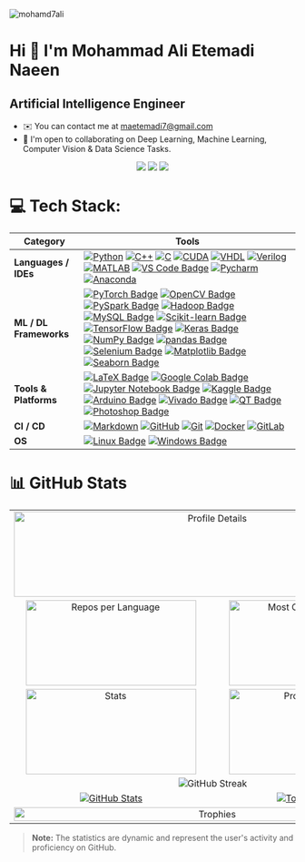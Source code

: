 <p align="left"> <img src="https://komarev.com/ghpvc/?username=mohamd7ali&label=Profile%20views&color=0e75b6&style=flat" alt="mohamd7ali" /> </p>

Hi 👋 I'm Mohammad Ali Etemadi Naeen
====================================================================================================================================

Artificial Intelligence Engineer
--------------------------------

*   ✉️  You can contact me at [maetemadi7@gmail.com](mailto:maetemadi7@gmail.com)
*   🤝  I'm open to collaborating on Deep Learning, Machine Learning, Computer Vision & Data Science Tasks.
<!--
**mohamd7ali/mohamd7ali** is a ✨ _special_ ✨ repository because its `README.md` (this file) appears on your GitHub profile.

Here are some ideas to get you started:

- 🔭 I’m currently working on ...
- 🌱 I’m currently learning ...
- 👯 I’m looking to collaborate on ...
- 🤔 I’m looking for help with ...
- 💬 Ask me about ...
- 📫 How to reach me: ...
- 😄 Pronouns: ...
- ⚡ Fun fact: ...
-->

<!-- # 💫 About Me:
<p style="text-align: justify;">
Mohammad Javad Ahmadi was born in 1996 in Sari near the Caspian Sea in northern Iran. He graduated from NODET in 2015 with a Diploma GPA of 4/4 (20/20). He received his B.Sc. in Electrical & Control Engineering from Amirkabir University of Technology (Tehran Polytechnic) in 2019 with a GPA of 3.7/4. Since 2019, he has been part of ARASⒸ under the supervision of Prof. Hamid D. Taghirad and completed his M.Sc. with a GPA of 4/4. He is currently pursuing his Ph.D. in this group with a GPA of 4/4 (20/20). In parallel with his academic work, he serves as CTO at MediversAI and SmarTeeth, focusing on AI applications in medical imaging and videos, and also leads the ARAS AI, VR, and Software Group. Robotics, Artificial Intelligence, and Computer Vision are his principal research interests. -->
<p align="center">
  <a href="https://linkedin.com/in/USERNAME"><img src="https://img.shields.io/badge/-LinkedIn-0A66C2?style=flat-square&logo=linkedin&logoColor=white"/></a>
  <a href="https://github.com/USERNAME"><img src="https://img.shields.io/badge/-GitHub-181717?style=flat-square&logo=github&logoColor=white"/></a>
  <a href="mailto:maetemadi7@gmail.com"><img src="https://img.shields.io/badge/-Gmail-D14836?style=flat-square&logo=gmail&logoColor=white"/></a>
</p>



<!-- my-skils -->

# 💻 Tech Stack:

| Category | Tools |
|----------|-------|
| **Languages / IDEs** | [![Python](https://img.shields.io/badge/Python-3776AB?style=flat-square&logo=Python&logoColor=white)](https://www.python.org/) [![C++](https://img.shields.io/badge/C++-00599C?style=flat-square&logo=cplusplus&logoColor=white)](https://isocpp.org/) [![C](https://img.shields.io/badge/C-A8B9CC?style=flat-square&logo=c&logoColor=white)](https://en.wikipedia.org/wiki/C_(programming_language)) [![CUDA](https://img.shields.io/badge/CUDA-76B900?style=flat-square&logo=nvidia&logoColor=white)](https://developer.nvidia.com/cuda-zone) [![VHDL](https://img.shields.io/badge/VHDL-blue?style=flat-square&logoColor=white)](https://en.wikipedia.org/wiki/VHDL) [![Verilog](https://img.shields.io/badge/Verilog-lightblue?style=flat-square&logoColor=white)](https://en.wikipedia.org/wiki/Verilog) [![MATLAB](https://img.shields.io/badge/MATLAB-0076A8?style=flat-square&logo=Mathworks&logoColor=white)](https://www.mathworks.com/products/matlab.html) [![VS Code Badge](https://img.shields.io/badge/VS%20Code-007ACC?style=flat-square&logo=Visual-Studio-Code&logoColor=white)](https://code.visualstudio.com/) [![Pycharm](https://img.shields.io/badge/Pycharm-3776AB?style=flat-square&logo=Pycharm&logoColor=white)](https://www.jetbrains.com/pycharm/) [![Anaconda](https://img.shields.io/badge/Anaconda-44A833?style=flat-square&logo=Anaconda&logoColor=white)](https://www.anaconda.com/) |
| **ML / DL Frameworks** | [![PyTorch Badge](https://img.shields.io/badge/PyTorch-EE4C2C?style=flat-square&logo=pytorch&logoColor=white)](https://pytorch.org/) [![OpenCV Badge](https://img.shields.io/badge/OpenCV-27338e?style=flat-square&logo=OpenCV&logoColor=white)](https://opencv.org/) [![PySpark Badge](https://img.shields.io/badge/PySpark-E25A1C?style=flat-square&logo=Apache%20Spark&logoColor=white)](https://spark.apache.org/docs/latest/api/python/) [![Hadoop Badge](https://img.shields.io/badge/Hadoop-66CCFF?style=flat-square&logo=Apache%20Hadoop&logoColor=white)](https://hadoop.apache.org/) [![MySQL Badge](https://img.shields.io/badge/MySQL-4479A1?style=flat-square&logo=MySQL&logoColor=white)](https://www.mysql.com/) [![Scikit-learn Badge](https://img.shields.io/badge/Scikit--Learn-e26d00?style=flat-square&logo=scikit-learn&logoColor=white)](https://scikit-learn.org/) [![TensorFlow Badge](https://img.shields.io/badge/TensorFlow-FF6F00?style=flat-square&logo=tensorflow&logoColor=white)](https://www.tensorflow.org/) [![Keras Badge](https://img.shields.io/badge/Keras-D00000?style=flat-square&logo=keras&logoColor=white)](https://keras.io/) [![NumPy Badge](https://img.shields.io/badge/NumPy-e26d00?style=flat-square&logo=numpy&logoColor=white)](https://numpy.org/) [![pandas Badge](https://img.shields.io/badge/pandas-150458?style=flat-square&logo=pandas&logoColor=white)](https://pandas.pydata.org/) [![Selenium Badge](https://img.shields.io/badge/Selenium-43B02A?style=flat-square&logo=Selenium&logoColor=white)](https://www.selenium.dev/) [![Matplotlib Badge](https://img.shields.io/badge/Matplotlib-11557C?style=flat-square&logo=matplotlib&logoColor=white)](https://matplotlib.org/)  [![Seaborn Badge](https://img.shields.io/badge/Seaborn-76B900?style=flat-square&logo=seaborn&logoColor=white)](https://seaborn.pydata.org/) |
| **Tools & Platforms** | [![LaTeX Badge](https://img.shields.io/badge/latex-%23008080?style=flat-square&logo=latex&logoColor=white)](https://www.latex-project.org/) [![Google Colab Badge](https://img.shields.io/badge/Google%20Colab-F9AB00?style=flat-square&logo=Google-Colab&logoColor=white)](https://colab.research.google.com/) [![Jupyter Notebook Badge](https://img.shields.io/badge/Jupyter%20Notebook-F37626?style=flat-square&logo=Jupyter&logoColor=white)](https://jupyter.org/) [![Kaggle Badge](https://img.shields.io/badge/Kaggle-20BEFF?style=flat-square&logo=Kaggle&logoColor=white)](https://www.kaggle.com/) [![Arduino Badge](https://img.shields.io/badge/Arduino-00979D?style=flat-square&logo=Arduino&logoColor=white)](https://www.arduino.cc/) [![Vivado Badge](https://img.shields.io/badge/Vivado-FFB915?style=flat-square&logo=Xilinx&logoColor=white)](https://www.xilinx.com/products/design-tools/vivado.html) [![QT Badge](https://img.shields.io/badge/QT-41CD52?style=flat-square&logo=Qt&logoColor=white)](https://www.qt.io/) [![Photoshop Badge](https://img.shields.io/badge/Adobe%20Photoshop-31A8FF?style=flat-square&logo=Adobe%20Photoshop&logoColor=white)](https://www.adobe.com/products/photoshop.html) |
| **CI / CD** | [![Markdown](https://img.shields.io/badge/Markdown-2088FF?style=flat-square&logo=Markdown&logoColor=white)](https://github.com/mohamd7ali/mohamd7ali) [![GitHub](https://img.shields.io/badge/Github-2088FF?style=flat-square&logo=Github&logoColor=white)](https://github.com/mohamd7ali/mohamd7ali) [![Git](https://img.shields.io/badge/Git-2088FF?style=flat-square&logo=Git&logoColor=white)](https://git-scm.com/) [![Docker](https://img.shields.io/badge/Docker-2496ED?style=flat-square&logo=Docker&logoColor=white)](https://www.docker.com/) [![GitLab](https://img.shields.io/badge/GitLab-FC6D26?style=flat-square&logo=GitLab&logoColor=white)](https://about.gitlab.com/) |
| **OS** | [![Linux Badge](https://img.shields.io/badge/Linux-FCC624?style=flat-square&logo=Linux&logoColor=black)](https://www.kernel.org/) [![Windows Badge](https://img.shields.io/badge/Windows-0078D6?style=flat-square&logo=Windows&logoColor=white)](https://www.microsoft.com/windows) |

                                                                                                                                                                                  
# 📊 GitHub Stats

<table align="center">
  <!-- Profile Summary -->
  <tr>
    <td colspan="2" align="center">
      <img src="https://github-profile-summary-cards.vercel.app/api/cards/profile-details?username=mohamd7ali&theme=nord_dark" alt="Profile Details" width="700" height="150">
    </td>
  </tr>

  <!-- Languages by Repo and Commit -->
  <tr>
    <td align="center">
      <img src="https://github-profile-summary-cards.vercel.app/api/cards/repos-per-language?username=mohamd7ali&theme=nord_dark" alt="Repos per Language" width="300" height="150">
    </td>
    <td align="center">
      <img src="https://github-profile-summary-cards.vercel.app/api/cards/most-commit-language?username=mohamd7ali&theme=nord_dark" alt="Most Commit Language" width="300" height="150">
    </td>
  </tr>

  <!-- GitHub Stats and Productive Time -->
  <tr>
    <td align="center">
      <img src="https://github-profile-summary-cards.vercel.app/api/cards/stats?username=mohamd7ali&theme=nord_dark" alt="Stats" width="300" height="150">
    </td>
    <td align="center">
      <img src="https://github-profile-summary-cards.vercel.app/api/cards/productive-time?username=mohamd7ali&theme=nord_dark" alt="Productive Time" width="300" height="150">
    </td>
  </tr>

  <!-- GitHub Streak -->
  <!-- <tr>
    <td colspan="2" align="center">
      <img src="https://github-readme-streak-stats.herokuapp.com/?user=mohamd7ali&theme=radical" alt="GitHub Streak" width="600" height="150">
    </td>
  </tr> -->
  <tr>
    <td colspan="2" align="center">
      <img src="https://github-readme-streak-stats.herokuapp.com/?user=mohamd7ali&stroke=ffffff&background=1c1917&ring=0891b2&fire=0891b2&currStreakNum=ffffff&currStreakLabel=0891b2&sideNums=ffffff&sideLabels=ffffff&dates=ffffff&hide_border=true" alt="GitHub Streak">
    </td>
  </tr>

  <!-- GitHub Readme Stats -->
  <tr>
    <td align="center">
      <a href="https://github.com/mohamd7ali">
        <img src="https://github-readme-stats.vercel.app/api?username=mohamd7ali&show_icons=true&count_private=true&title_color=0891b2&text_color=ffffff&icon_color=0891b2&bg_color=1c1917&hide_border=true" alt="GitHub Stats">
      </a>
    </td>
    <td align="center">
      <a href="https://github.com/mohamd7ali">
        <img src="https://github-readme-stats.vercel.app/api/top-langs/?username=mohamd7ali&langs_count=10&title_color=0891b2&text_color=ffffff&icon_color=0891b2&bg_color=1c1917&hide_border=true&locale=en&custom_title=Top%20Languages&v=1" alt="Top Languages">
      </a>
    </td>
  </tr>

  <!-- Trophies -->
  <tr>
    <td colspan="2" align="center">
      <img src="https://github-profile-trophy.vercel.app/?username=mohamd7ali&column=6&theme=onedark" alt="Trophies" width="100%">
    </td>
  </tr>
</table>

> **Note:** The statistics are dynamic and represent the user's activity and proficiency on GitHub.
